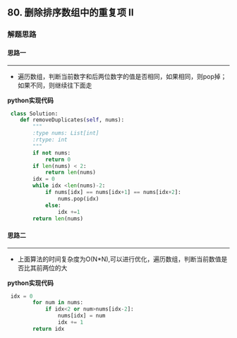 ## 80. 删除排序数组中的重复项 II
### 解题思路
#### 思路一
****
- 遍历数组，判断当前数字和后两位数字的值是否相同，如果相同，则pop掉；如果不同，则继续往下面走

**python实现代码**
```python
 class Solution:
    def removeDuplicates(self, nums):
        """
        :type nums: List[int]
        :rtype: int
        """
        if not nums:
            return 0
        if len(nums) < 2:
            return len(nums)
        idx = 0
        while idx <len(nums)-2:
            if nums[idx] == nums[idx+1] == nums[idx+2]:
                nums.pop(idx)
            else:
                idx +=1
        return len(nums)
```

#### 思路二
****
- 上面算法的时间复杂度为O(N*N),可以进行优化，遍历数组，判断当前数值是否比其前两位的大

**python实现代码**
```python
 idx = 0
        for num in nums:
            if idx<2 or num>nums[idx-2]:
                nums[idx] = num
                idx += 1
        return idx
```